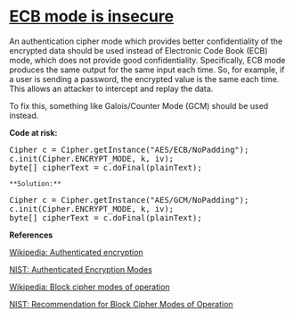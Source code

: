 # [ECB mode is insecure](http://find-sec-bugs.github.io/bugs.htm#ECB_MODE)

An authentication cipher mode which provides better confidentiality of the encrypted data should be used instead of Electronic Code Book (ECB) mode,
which does not provide good confidentiality. Specifically, ECB mode produces the same output for the same input each time. So, 
for example, if a user is sending a password, the encrypted value is the same each time. This allows an attacker to intercept 
and replay the data.

To fix this, something like Galois/Counter Mode (GCM) should be used instead.

**Code at risk:**

<pre>Cipher c = Cipher.getInstance("AES/ECB/NoPadding");
c.init(Cipher.ENCRYPT_MODE, k, iv);
byte[] cipherText = c.doFinal(plainText);</pre>

    **Solution:**

<pre>Cipher c = Cipher.getInstance("AES/GCM/NoPadding");
c.init(Cipher.ENCRYPT_MODE, k, iv);
byte[] cipherText = c.doFinal(plainText);</pre>

**References**  

[Wikipedia: Authenticated encryption](http://en.wikipedia.org/wiki/Authenticated_encryption)  

[NIST: Authenticated Encryption Modes](http://csrc.nist.gov/groups/ST/toolkit/BCM/modes_development.html#01)  

[Wikipedia: Block cipher modes of operation](http://en.wikipedia.org/wiki/Block_cipher_modes_of_operation#Electronic_codebook_.28ECB.29)  

[NIST: Recommendation for Block Cipher Modes of Operation](http://csrc.nist.gov/publications/nistpubs/800-38a/sp800-38a.pdf)
